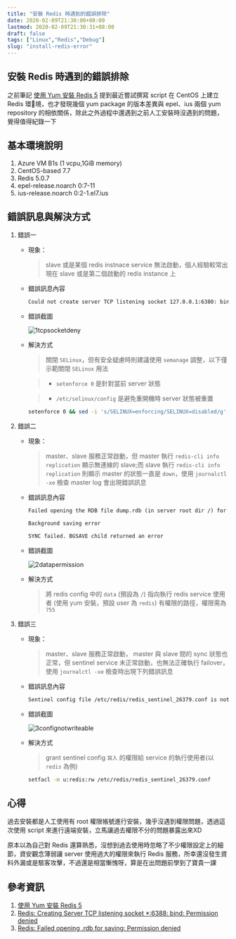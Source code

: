 ```yaml
---
title: "安裝 Redis 時遇到的錯誤排除"
date: 2020-02-09T21:30:00+08:00
lastmod: 2020-02-09T21:30:31+08:00
draft: false
tags: ["Linux","Redis","Debug"]
slug: "install-redis-error"
---
```


## 安裝 Redis 時遇到的錯誤排除

之前筆記 [使用 Yum 安裝 Redis 5](https://blog.yowko.com/yum-install-redis5) 提到最近嘗試撰寫 script 在 CentOS 上建立 Redis 環境，也才發現幾個 yum package 的版本差異與 epel、ius 兩個 yum repository 的相依關係，除此之外過程中還遇到之前人工安裝時沒遇到的問題，覺得值得紀錄一下

## 基本環境說明

1. Azure VM B1s (1 vcpu,1GiB memory)
2. CentOS-based 7.7
3. Redis 5.0.7
4. epel-release.noarch 0:7-11
5. ius-release.noarch 0:2-1.el7.ius

## 錯誤訊息與解決方式

1. 錯誤一

    - 現象：
  
        >slave 或是某個 redis instnace service 無法啟動，個人經驗較常出現在 slave 或是第二個啟動的 redis instance 上

    - 錯誤訊息內容

        ```txt
        Could not create server TCP listening socket 127.0.0.1:6380: bind: Permission denied
        ```

    - 錯誤截圖

        ![1tcpsocketdeny](https://user-images.githubusercontent.com/3851540/74103978-7a24f080-4b8b-11ea-9346-1942dfec44ed.png)

    - 解決方式

        > 關閉 `SELinux`，但有安全疑慮時則建議使用 `semanage` 調整，以下僅示範關閉 `SELinux` 用法
        
        > - `setenforce 0` 是針對當前 server 狀態
        
        > - `/etc/selinux/config` 是避免重開機時 server 狀態被重置

        ```bash
        setenforce 0 && sed -i 's/SELINUX=enforcing/SELINUX=disabled/g' /etc/selinux/config
        ```

2. 錯誤二

    - 現象：
  
        >master、slave 服務正常啟動，但 master 執行 `redis-cli info replication` 顯示無連線的 slave;而 slave 執行 `redis-cli info replication` 則顯示 master 的狀態一直是 `down`，使用 `journalctl -xe` 檢查 master log 會出現錯誤訊息

    - 錯誤訊息內容

        ```txt
        Failed opening the RDB file dump.rdb (in server root dir /) for saving: Permission denied

        Background saving error

        SYNC failed. BGSAVE child returned an error
        ```

    - 錯誤截圖

        ![2datapermission](https://user-images.githubusercontent.com/3851540/74103981-7db87780-4b8b-11ea-9a20-c57921887d72.png)

    - 解決方式

        >將 redis config 中的 `data` (預設為 `/`) 指向執行 redis service 使用者 (使用 yum 安裝，預設 user 為 `redis`) 有權限的路徑，權限需為 `755`

3. 錯誤三

    - 現象：
  
        >master、slave 服務正常啟動， master 與 slave 間的 sync 狀態也正常，但 sentinel service 未正常啟動，也無法正確執行 failover，使用 `journalctl -xe` 檢查時出現下列錯誤訊息

    - 錯誤訊息內容

        ```txt
        Sentinel config file /etc/redis/redis_sentinel_26379.conf is not writable: Permission denied. Exiting...
        ```

    - 錯誤截圖

        ![3confignotwriteable](https://user-images.githubusercontent.com/3851540/74103982-7e510e00-4b8b-11ea-8d46-7483a0da3dc0.png)

    - 解決方式

        >grant sentinel config `寫入` 的權限給 service 的執行使用者(以 `redis` 為例)

        ```bash
        setfacl -m u:redis:rw /etc/redis/redis_sentinel_26379.conf
        ```

## 心得

過去安裝都是人工使用有 root 權限帳號進行安裝，幾乎沒遇到權限問題，透過這次使用 script 來進行遠端安裝，立馬讓過去權限不分的問題暴露出來XD

原本以為自己對 Redis 還算熟悉，沒想到過去使用時忽略了不少權限設定上的細節，資安觀念薄弱讓 server 使用過大的權限來執行 Redis 服務，所幸還沒發生資料外漏或是駭客攻擊，不過還是相當慚愧呀，算是在出問題前學到了寶貴一課

## 參考資訊

1. [使用 Yum 安裝 Redis 5](https://blog.yowko.com/yum-install-redis5)
2. [Redis: Creating Server TCP listening socket *:6388: bind: Permission denied](https://stackoverflow.com/questions/53009361/redis-creating-server-tcp-listening-socket-6388-bind-permission-denied)
3. [Redis: Failed opening .rdb for saving: Permission denied](https://stackoverflow.com/a/28686802/3600583)
